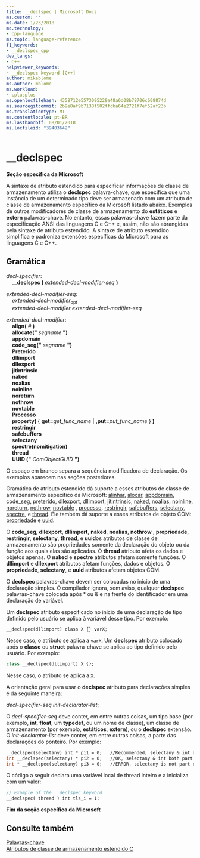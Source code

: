 ```yaml
---
title: __declspec | Microsoft Docs
ms.custom: ''
ms.date: 1/23/2018
ms.technology:
- cpp-language
ms.topic: language-reference
f1_keywords:
- __declspec_cpp
dev_langs:
- C++
helpviewer_keywords:
- __declspec keyword [C++]
author: mikeblome
ms.author: mblome
ms.workload:
- cplusplus
ms.openlocfilehash: 4358712e5573095229a48a6d08b78706c608874d
ms.sourcegitcommit: 2b9e8af9b7138f502ffcba64e2721f7ef52af23b
ms.translationtype: MT
ms.contentlocale: pt-BR
ms.lasthandoff: 08/01/2018
ms.locfileid: "39403642"
---
```

# <a name="declspec"></a>__declspec

**Seção específica da Microsoft**

A sintaxe de atributo estendido para especificar informações de classe de armazenamento utiliza o **declspec** palavra-chave, que especifica que uma instância de um determinado tipo deve ser armazenado com um atributo de classe de armazenamento específico da Microsoft listado abaixo. Exemplos de outros modificadores de classe de armazenamento do **estáticos** e **extern** palavras-chave. No entanto, essas palavras-chave fazem parte da especificação ANSI das linguagens C e C++ e, assim, não são abrangidas pela sintaxe de atributo estendido. A sintaxe de atributo estendido simplifica e padroniza extensões específicas da Microsoft para as linguagens C e C++.

## <a name="grammar"></a>Gramática

*decl-specifier*:  
&nbsp;&nbsp;&nbsp;&nbsp;**__declspec (**  *extended-decl-modifier-seq*  **)**

*extended-decl-modifier-seq*:  
&nbsp;&nbsp;&nbsp;&nbsp;*extended-decl-modifier*<sub>opt</sub>  
&nbsp;&nbsp;&nbsp;&nbsp;*extended-decl-modifier* *extended-decl-modifier-seq*

*extended-decl-modifier*:  
&nbsp;&nbsp;&nbsp;&nbsp;**align(** *#* **)**  
&nbsp;&nbsp;&nbsp;&nbsp;**allocate("** *segname* **")**  
&nbsp;&nbsp;&nbsp;&nbsp;**appdomain**  
&nbsp;&nbsp;&nbsp;&nbsp;**code_seg("** *segname* **")**  
&nbsp;&nbsp;&nbsp;&nbsp;**Preterido**  
&nbsp;&nbsp;&nbsp;&nbsp;**dllimport**  
&nbsp;&nbsp;&nbsp;&nbsp;**dllexport**  
&nbsp;&nbsp;&nbsp;&nbsp;**jitintrinsic**  
&nbsp;&nbsp;&nbsp;&nbsp;**naked**  
&nbsp;&nbsp;&nbsp;&nbsp;**noalias**  
&nbsp;&nbsp;&nbsp;&nbsp;**noinline**  
&nbsp;&nbsp;&nbsp;&nbsp;**noreturn**  
&nbsp;&nbsp;&nbsp;&nbsp;**nothrow**  
&nbsp;&nbsp;&nbsp;&nbsp;**novtable**  
&nbsp;&nbsp;&nbsp;&nbsp;**Processo**  
&nbsp;&nbsp;&nbsp;&nbsp;**property(** { **get=**_get_func_name_ &#124; **,put=**_put_func_name_ } **)**  
&nbsp;&nbsp;&nbsp;&nbsp;**restringir**  
&nbsp;&nbsp;&nbsp;&nbsp;**safebuffers**  
&nbsp;&nbsp;&nbsp;&nbsp;**selectany**  
&nbsp;&nbsp;&nbsp;&nbsp;**spectre(nomitigation)**  
&nbsp;&nbsp;&nbsp;&nbsp;**thread**  
&nbsp;&nbsp;&nbsp;&nbsp;**UUID ("** *ComObjectGUID* **")**  

O espaço em branco separa a sequência modificadora de declaração. Os exemplos aparecem nas seções posteriores.

Gramática de atributo estendido dá suporte a esses atributos de classe de armazenamento específico da Microsoft: [alinhar](../cpp/align-cpp.md), [alocar](../cpp/allocate.md), [appdomain](../cpp/appdomain.md), [code_seg](../cpp/code-seg-declspec.md), [preterido](../cpp/deprecated-cpp.md), [dllexport](../cpp/dllexport-dllimport.md), [dllimport](../cpp/dllexport-dllimport.md), [jitintrinsic](../cpp/jitintrinsic.md), [naked](../cpp/naked-cpp.md), [noalias](../cpp/noalias.md), [noinline](../cpp/noinline.md), [noreturn](../cpp/noreturn.md), [nothrow](../cpp/nothrow-cpp.md), [novtable](../cpp/novtable.md) , [processo](../cpp/process.md), [restringir](../cpp/restrict.md), [safebuffers](../cpp/safebuffers.md), [selectany](../cpp/selectany.md), [spectre](../cpp/spectre.md), e [thread](../cpp/thread.md). Ele também dá suporte a esses atributos de objeto COM: [propriedade](../cpp/property-cpp.md) e [uuid](../cpp/uuid-cpp.md).

O **code_seg**, **dllexport**, **dllimport**, **naked**, **noalias**, **nothrow** , **propriedade**, **restringir**, **selectany**, **thread**, e **uuid**os atributos de classe de armazenamento são propriedades somente da declaração do objeto ou da função aos quais elas são aplicadas. O **thread** atributo afeta os dados e objetos apenas. O **naked** e **spectre** atributos afetam somente funções. O **dllimport** e **dllexport** atributos afetam funções, dados e objetos. O **propriedade**, **selectany**, e **uuid** atributos afetam objetos COM.

O **declspec** palavras-chave devem ser colocadas no início de uma declaração simples. O compilador ignora, sem aviso, qualquer **declspec** palavras-chave colocada após * ou & e na frente do identificador em uma declaração de variável.

Um **declspec** atributo especificado no início de uma declaração de tipo definido pelo usuário se aplica à variável desse tipo. Por exemplo:

```cpp
__declspec(dllimport) class X {} varX;
```

Nesse caso, o atributo se aplica a `varX`. Um **declspec** atributo colocado após o **classe** ou **struct** palavra-chave se aplica ao tipo definido pelo usuário. Por exemplo:

```cpp
class __declspec(dllimport) X {};
```

Nesse caso, o atributo se aplica a `X`.

A orientação geral para usar o **declspec** atributo para declarações simples é da seguinte maneira:

*decl-specifier-seq* *init-declarator-list*;

O *decl-specifier-seq* deve conter, em entre outras coisas, um tipo base (por exemplo, **int**, **float**, um **typedef**, ou um nome de classe), um classe de armazenamento (por exemplo, **estáticos**, **extern**), ou o **declspec** extensão. O *init-declarator-list* deve conter, em entre outras coisas, a parte das declarações do ponteiro. Por exemplo:

```cpp
__declspec(selectany) int * pi1 = 0;   //Recommended, selectany & int both part of decl-specifier
int __declspec(selectany) * pi2 = 0;   //OK, selectany & int both part of decl-specifier
int * __declspec(selectany) pi3 = 0;   //ERROR, selectany is not part of a declarator
```

O código a seguir declara uma variável local de thread inteiro e a inicializa com um valor:

```cpp
// Example of the __declspec keyword
__declspec( thread ) int tls_i = 1;
```

**Fim da seção específica da Microsoft**

## <a name="see-also"></a>Consulte também
 [Palavras-chave](../cpp/keywords-cpp.md)  
 [Atributos de classe de armazenamento estendido C](../c-language/c-extended-storage-class-attributes.md)  